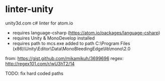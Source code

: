 linter-unity
============
unity3d.com c# linter for atom.io

- requires language-csharp (https://atom.io/packages/language-csharp)
- requires Unity & MonoDevelop installed
- requires path to mcs.exe added to path
	C:\Program Files (x86)\Unity\Editor\Data\MonoBleedingEdge\lib\mono\2.0

from:
https://gist.github.com/mikamikuh/3699696
regex:
http://regex101.com/r/wU3hT2/14

TODO: fix hard coded paths
